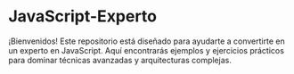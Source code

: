 # JavaScript-Experto
¡Bienvenidos! Este repositorio está diseñado para ayudarte a convertirte en un experto en JavaScript. Aquí encontrarás ejemplos y ejercicios prácticos para dominar técnicas avanzadas y arquitecturas complejas.

